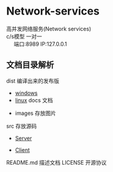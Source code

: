 # Network-services
高并发网络服务(Network services)  
c/s模型 一对一  
&nbsp;&nbsp;&nbsp;&nbsp;
	端口:8989 IP:127.0.0.1   
    
## 文档目录解析  
dist  编译出来的发布版
  - [windows](https://github.com/Acmen-Team/Network-services/blob/master/dist/)
  - [linux](https://github.com/Acmen-Team/Network-services/blob/master/dist/Linux)
docs 文档
*  images  存放图片  

src   存放源码

- [Server](src\services\v_server_1\server_Tcp_cs_2.3.cpp)

- [Client](src\Client\v_client_1\client_Tcp_cs_2.3.cpp)

README.md   描述文档
LICENSE     开源协议